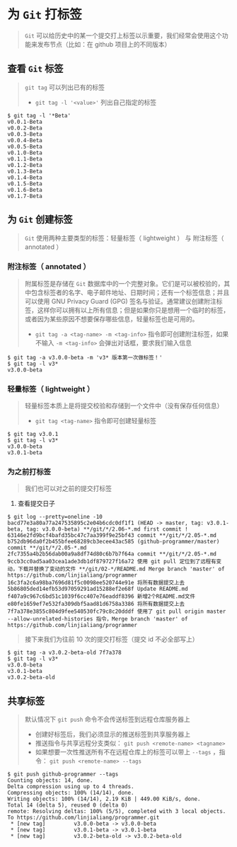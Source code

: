# 为 `Git` 打标签
> `Git` 可以给历史中的某一个提交打上标签以示重要，我们经常会使用这个功能来发布节点（比如：在 github 项目上的不同版本）

## 查看 `Git` 标签
> `git tag` 可以列出已有的标签
> - `git tag -l '<value>'` 列出自己指定的标签

```shell
$ git tag -l '*Beta'
v0.0.1-Beta
v0.0.2-Beta
v0.0.3-Beta
v0.0.4-Beta
v0.0.5-Beta
v0.1.0-Beta
v0.1.1-Beta
v0.1.2-Beta
v0.1.3-Beta
v0.1.4-Beta
v0.1.5-Beta
v0.1.6-Beta
v0.1.7-Beta
```

## 为 `Git` 创建标签
> `Git` 使用两种主要类型的标签：轻量标签（ lightweight ） 与 附注标签（ annotated ）

### 附注标签（ annotated ）
> 附属标签是存储在 `Git` 数据库中的一个完整对象。它们是可以被校验的，其中包含标签者的名字、电子邮件地址、日期时间；还有一个标签信息；并且可以使用 GNU Privacy Guard (GPG) 签名与验证。通常建议创建附注标签，这样你可以拥有以上所有信息；但是如果你只是想用一个临时的标签，或者因为某些原因不想要保存哪些信息，轻量标签也是可用的。
> - `git tag -a <tag-name> -m <tag-info>` 指令即可创建附注标签，如果不输入 `-m <tag-info>` 会弹出对话框，要求我们输入信息

```shell
$ git tag -a v3.0.0-beta -m 'v3* 版本第一次做标签！'
$ git tag -l v3*
v3.0.0-beta
```

### 轻量标签（ lightweight ）
> 轻量标签本质上是将提交校验和存储到一个文件中（没有保存任何信息）
> - `git tag <tag-name>` 指令即可创建轻量标签

```shell
$ git tag v3.0.1
$ git tag -l v3*
v3.0.0-beta
v3.0.1-beta
```

### 为之前打标签
> 我们也可以对之前的提交打标签

1. 查看提交日子

```shell
$ git log --pretty=oneline -10
bacd77e3a80a77a247535895c2e04b6cdc0df1f1 (HEAD -> master, tag: v3.0.1-beta, tag: v3.0.0-beta) **/git/*/2.06-*.md first commit !
63146e2fd9bcf4bafd35bc47c7aa399f9e25bf43 commit **/git/*/2.05-*.md
b752db96da0f2b455bfee68289cb3ecee43ac585 (github-programmer/master) commit **/git/*/2.05-*.md
2fc7355a4b2b56dab00a9a8df74d80c6b7b7f64a commit **/git/*/2.05-*.md
9ccb3cc0ad5aa03cea1ade3db1df879727f16a72 使用 git pull 定位到了远程有变动，下载并替换了变动的文件 **/git/02-*/README.md Merge branch 'master' of https://github.com/linjialiang/programmer
16c3fa2c6a98ba7696d81f5c0098ee520744e91e 将所有数据提交上去
5b86805ded14efb53d97059291ad15288ef2e68f Update README.md
f407a9c967c6bd51c1039f6cc407e76eaddf8396 新增2个README.md文件
e80fe1659ef7e532fa309dbf5aad81d6758a3386 将所有数据提交上去
7f7a378e3855c804d9fee540530fc79c8c20dddf 使用了 git pull origin master --allow-unrelated-histories 指令，Merge branch 'master' of https://github.com/linjialiang/programmer
```

> 接下来我们为往前 10 次的提交打标签（提交 id 不必全部写上）

```shell
$ git tag -a v3.0.2-beta-old 7f7a378
$ git tag -l v3*
v3.0.0-beta
v3.0.1-beta
v3.0.2-beta-old
```

## 共享标签
> 默认情况下 `git push` 命令不会传送标签到远程仓库服务器上
> - 创建好标签后，我们必须显示的推送标签到共享服务器上
> - 推送指令与共享远程分支类似： `git push <remote-name> <tagname>`
> - 如果想要一次性推送所有不在远程仓库上的标签可以带上 `--tags` ，指令： `git push <remote-name> --tags`

```shell
$ git push github-programmer --tags
Counting objects: 14, done.
Delta compression using up to 4 threads.
Compressing objects: 100% (14/14), done.
Writing objects: 100% (14/14), 2.19 KiB | 449.00 KiB/s, done.
Total 14 (delta 5), reused 0 (delta 0)
remote: Resolving deltas: 100% (5/5), completed with 3 local objects.
To https://github.com/linjialiang/programmer.git
 * [new tag]         v3.0.0-beta -> v3.0.0-beta
 * [new tag]         v3.0.1-beta -> v3.0.1-beta
 * [new tag]         v3.0.2-beta-old -> v3.0.2-beta-old
```
